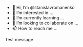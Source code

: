- 👋 Hi, I’m @stanislavromanenko
- 👀 I’m interested in ...
- 🌱 I’m currently learning ...
- 💞️ I’m looking to collaborate on ...
- 📫 How to reach me ...

<!---
stanislavromanenko/stanislavromanenko is a ✨ special ✨ repository because its `README.md` (this file) appears on your GitHub profile.
You can click the Preview link to take a look at your changes.
--->
Test message
